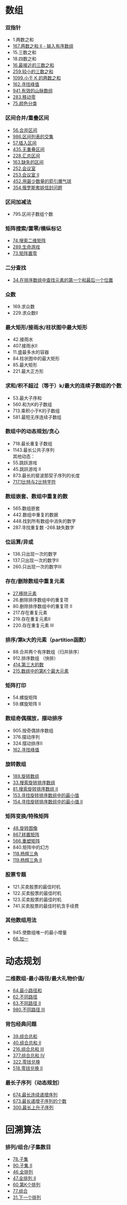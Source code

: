 # 数组
### 双指针
- 1.两数之和
- [167.两数之和 II - 输入有序数组](https://leetcode-cn.com/problems/two-sum-ii-input-array-is-sorted/)
- 15.三数之和
- 18.四数之和
- [16.最接近的三数之和](https://leetcode-cn.com/problems/3sum-closest/)
- [259.较小的三数之和](https://leetcode-cn.com/problems/3sum-smaller/)
- [1099.小于 K 的两数之和](https://leetcode-cn.com/problems/two-sum-less-than-k/)
- [162.寻找峰值](https://leetcode-cn.com/problems/find-peak-element/)
- [941.有效的山脉数组](https://leetcode-cn.com/problems/valid-mountain-array/)
- [283.移动零](https://leetcode-cn.com/problems/move-zeroes/)
- [75.颜色分类](https://leetcode-cn.com/problems/sort-colors/)

### 区间合并/重叠区间
- [56.合并区间](https://leetcode-cn.com/problems/merge-intervals/)
- [986.区间列表的交集](https://leetcode-cn.com/problems/interval-list-intersections/)
- [57.插入区间](https://leetcode-cn.com/problems/insert-interval/)
- [435.无重叠区间](https://leetcode-cn.com/problems/non-overlapping-intervals/)
- [228.汇总区间](https://leetcode-cn.com/problems/summary-ranges/)
- [163.缺失的区间](https://leetcode-cn.com/problems/missing-ranges/)
- [252.会议室](https://leetcode-cn.com/problems/meeting-rooms/)
- [253.会议室 II](https://leetcode-cn.com/problems/meeting-rooms-ii/)
- [452.用最少数量的箭引爆气球](https://leetcode-cn.com/problems/minimum-number-of-arrows-to-burst-balloons/)
- [354.俄罗斯套娃信封问题](https://leetcode-cn.com/problems/russian-doll-envelopes/)

### 区间加减法
- 795.区间子数组个数

### 矩阵搜索/置零/横纵标记
- [74.搜索二维矩阵](https://leetcode-cn.com/problems/search-a-2d-matrix/)
- [289.生命游戏](https://leetcode-cn.com/problems/game-of-life/)
- [73.矩阵置零](https://leetcode-cn.com/problems/set-matrix-zeroes/)
### 二分查找
- [34.在排序数组中查找元素的第一个和最后一个位置](https://leetcode-cn.com/problems/find-first-and-last-position-of-element-in-sorted-array/)
### 众数
- 169.求众数
- 229.求众数II

### 最大矩形/接雨水/柱状图中最大矩形
- 42.接雨水
- 407.接雨水II
- 11.盛最多水的容器
- 84.柱状图中的最大矩形
- 85.最大矩形
- 221.最大正方形


### 求和/积不超过（等于）k/最大的连续子数组的个数
- 53.最大子序和
- 560.和为K的子数组
- 713.乘积小于K的子数组
- 581.最短无序连续子数组

### 数组中的动态规划/贪心
- 718.最长重复子数组
- 1143.最长公共子序列   
其他动态：
- 55.跳跃游戏
- 45.跳跃游戏 II
- 873.最长的斐波那契子序列的长度
- [717.1比特与2比特字符](https://leetcode-cn.com/problems/1-bit-and-2-bit-characters/)

### 数组嵌套、数组中重复的数
- 565.数组嵌套
- 442.数组中重复的数据
- 448.找到所有数组中消失的数字
- 287.寻找重复数
-268.缺失数字

### 位运算/异或
- 136.只出现一次的数字
- 137.只出现一次的数字II
- 260.只出现一次的数字III

### 存在/删除数组中重复元素
- [27.移除元素](https://leetcode-cn.com/problems/remove-element/)
- 26.删除排序数组中的重复项
- 80.删除排序数组中的重复项 II
- 217.存在重复元素
- 219.存在重复元素II
- 220.存在重复元素 III

### 排序/第k大的元素（partition函数）
- 88.合并两个有序数组（归并排序）
- 912.排序数组 （快排）
- [414.第三大的数](https://leetcode-cn.com/problems/third-maximum-number/)
- [215.数组中的第K个最大元素](https://leetcode-cn.com/problems/kth-largest-element-in-an-array/)

### 矩阵打印
- 54.螺旋矩阵
- 59.螺旋矩阵 II

### 数组奇偶摆放，摆动排序
- 905.按奇偶排序数组
- 376.摆动序列
- 324.摆动排序II
- [162.寻找峰值](https://leetcode-cn.com/problems/find-peak-element/)

### 旋转数组
- [189.旋转数组](https://leetcode-cn.com/problems/rotate-array/)
- [33.搜索旋转排序数组](https://leetcode-cn.com/problems/search-in-rotated-sorted-array/)
- [81.搜索旋转排序数组 II](https://leetcode-cn.com/problems/search-in-rotated-sorted-array-ii/)
- [153.寻找旋转排序数组中的最小值](https://leetcode-cn.com/problems/find-minimum-in-rotated-sorted-array/)
- [154.寻找旋转排序数组中的最小值 II](https://leetcode-cn.com/problems/find-minimum-in-rotated-sorted-array-ii/)

### 矩阵变换/特殊矩阵
- [48.旋转图像](https://leetcode-cn.com/problems/rotate-image/)
- [867.转置矩阵](https://leetcode-cn.com/problems/transpose-matrix/)
- [566.重塑矩阵](https://leetcode-cn.com/problems/reshape-the-matrix/)
- 840.矩阵中的幻方
- [118.杨辉三角](https://leetcode-cn.com/problems/pascals-triangle/)
- [119.杨辉三角 II](https://leetcode-cn.com/problems/pascals-triangle-ii/)

### 股票专题
- 121.买卖股票的最佳时机
- 122.买卖股票的最佳时机
- 123.买卖股票的最佳时机
- 741.买卖股票的最佳时机含手续费

### 其他数组用法
- 945.使数组唯一的最小增量
- [66.加一](https://leetcode-cn.com/problems/plus-one/)

# 动态规划
### 二维数组-最小路径/最大礼物价值/
- [64.最小路径和](https://leetcode-cn.com/problems/minimum-path-sum/)
- [62.不同路径](https://leetcode-cn.com/problems/unique-paths/)
- [63.不同路径 II](https://leetcode-cn.com/problems/unique-paths-ii/)
- [980.不同路径 III](https://leetcode-cn.com/problems/unique-paths-iii/)

### 背包经典问题
- [39.组合总和](https://leetcode-cn.com/problems/combination-sum/)
- [40.组合总和 II](https://leetcode-cn.com/problems/combination-sum-ii/)
- [216.组合总和 III](https://leetcode-cn.com/problems/combination-sum-iii/)
- [377.组合总和 IV](https://leetcode-cn.com/problems/combination-sum-iv/)
- [322.零钱兑换](https://leetcode-cn.com/problems/coin-change/)
- [518.零钱兑换 II](https://leetcode-cn.com/problems/coin-change-2/)

### 最长子序列（动态规划）
- [674.最长连续递增序列](https://leetcode-cn.com/problems/longest-continuous-increasing-subsequence/)
- [673.最长递增子序列的个数](https://leetcode-cn.com/problems/number-of-longest-increasing-subsequence/)
- [300.最长上升子序列](https://leetcode-cn.com/problems/longest-increasing-subsequence/)

# 回溯算法
### 排列/组合/子集数目
- [78.子集](https://leetcode-cn.com/problems/subsets/)
- [90.子集 II](https://leetcode-cn.com/problems/subsets-ii/)
- [46.全排列](https://leetcode-cn.com/problems/permutations/)
- [47.全排列 II](https://leetcode-cn.com/problems/permutations-ii/)
- [60.第K个排列](https://leetcode-cn.com/problems/permutation-sequence/)
- [77.组合](https://leetcode-cn.com/problems/combinations/)
- [31.下一个排列](https://leetcode-cn.com/problems/next-permutation/)
